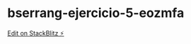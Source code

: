 # bserrang-ejercicio-5-eozmfa

[Edit on StackBlitz ⚡️](https://stackblitz.com/edit/bserrang-ejercicio-5-eozmfa)